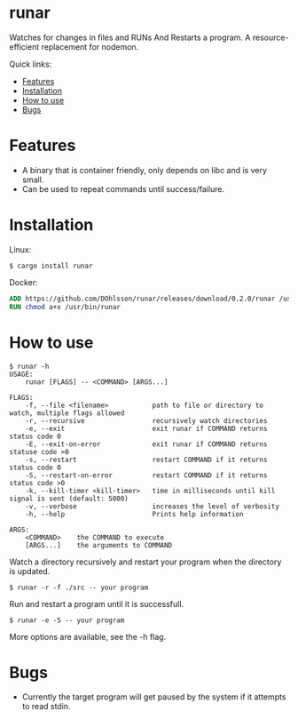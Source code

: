 # runar
Watches for changes in files and RUNs And Restarts a program. A resource-efficient replacement for nodemon.

Quick links:
* [Features](#features)
* [Installation](#installation)
* [How to use](#how-to-use)
* [Bugs](#bugs)

# Features
* A binary that is container friendly, only depends on libc and is very small.
* Can be used to repeat commands until success/failure.

# Installation
Linux:
```shell
$ cargo install runar
```

Docker:
```Dockerfile
ADD https://github.com/DOhlsson/runar/releases/download/0.2.0/runar /usr/bin/runar
RUN chmod a+x /usr/bin/runar
```

# How to use
```
$ runar -h
USAGE:
    runar [FLAGS] -- <COMMAND> [ARGS...]

FLAGS:
    -f, --file <filename>           path to file or directory to watch, multiple flags allowed
    -r, --recursive                 recursively watch directories
    -e, --exit                      exit runar if COMMAND returns status code 0
    -E, --exit-on-error             exit runar if COMMAND returns statuse code >0
    -s, --restart                   restart COMMAND if it returns status code 0
    -S, --restart-on-error          restart COMMAND if it returns status code >0
    -k, --kill-timer <kill-timer>   time in milliseconds until kill signal is sent (default: 5000)
    -v, --verbose                   increases the level of verbosity
    -h, --help                      Prints help information

ARGS:
    <COMMAND>    the COMMAND to execute
    [ARGS...]    the arguments to COMMAND
```

Watch a directory recursively and restart your program when the directory is updated.
```shell
$ runar -r -f ./src -- your program
```

Run and restart a program until it is successfull.
```shell
$ runar -e -S -- your program
```

More options are available, see the -h flag.

# Bugs
* Currently the target program will get paused by the system if it attempts to read stdin.
